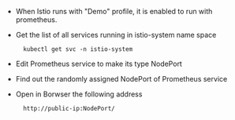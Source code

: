 
- When Istio runs with "Demo" profile, it is enabled to run with prometheus.
- Get the list of all services running in istio-system name space

        kubectl get svc -n istio-system 
    
- Edit Prometheus service to make its type NodePort
- Find out the randomly assigned NodePort of Prometheus service

- Open in Borwser the following address 

        http://public-ip:NodePort/
        
        



